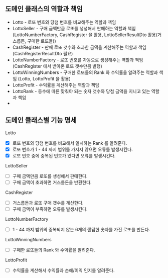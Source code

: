 ## 도메인 클래스의 역할과 책임

- Lotto - 로또 번호와 당첨 번호를 비교해주는 역할과 책임
- LottoSeller - 구매 금액만큼 로또를 생성해서 판매하는 역할과 책임 (LottoNumberFactory, CashRegister 을 활용, LottoSellerResultDto 활용(거스름돈, 구매한 로또들))
- CashRegister - 판매 로또 갯수와 초과한 금액을 계산해주는 역할과 책임 (CashRegisterResultDto 필요)
- LottoNumberFactory - 로또 번호를 자동으로 생성해주는 역할과 책임 (CashRegister 에서 받아온 로또 갯수만큼 발행)
- LottoWinningNumbers - 구매한 로또들의 Rank 와 수익률을 알려주는 역할과 책임 (Lotto, LottoProfit 을 활용)
- LottoProfit - 수익률을 계산해주는 역할과 책임
- LottoRank - 등수에 따른 맞춰야 되는 숫자 갯수와 당첨 금액을 지니고 있는 역할과 책임
- 

## 도메인 클래스별 기능 명세

Lotto
- [x] 로또 번호와 당첨 번호를 비교해서 일치하는 Rank 를 알려준다.
- [x] 로또 번호가 1 - 44 까지 범위를 가지지 않으면 오류를 발생시킨다.
- [x] 로또 번호 중에 중복된 번호가 있다면 오류를 발생시킨다.

LottoSeller
- [ ] 구매 금액만큼 로또를 생성해서 판매한다.
- [ ] 구매 금액이 초과하면 거스름돈을 반환한다.

CashRegister
- [ ] 거스름돈과 로또 구매 갯수를 계산한다.
- [ ] 구매 금액이 부족하면 오류를 발생시킨다.

LottoNumberFactory
- [ ] 1 - 44 까지 범위의 중복되지 않는 6개의 랜덤한 숫자를 가진 로또를 만든다.

LottoWinningNumbers
- [ ] 구매한 로또들의 Rank 와 수익률을 알려준다.

LottoProfit
- [ ] 수익률을 계산해서 수익률과 손해/이익 인지를 알려준다.

